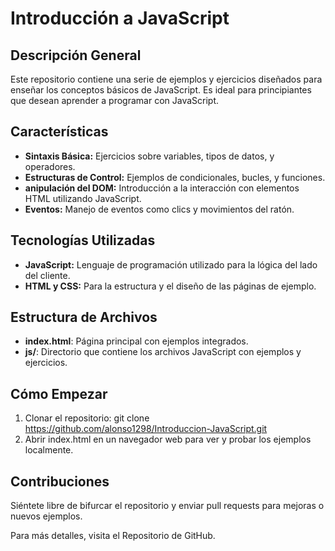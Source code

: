 # Introducción a JavaScript

## Descripción General
Este repositorio contiene una serie de ejemplos y ejercicios diseñados para enseñar los conceptos básicos de JavaScript. Es ideal para principiantes que desean aprender a programar con JavaScript.

## Características
- **Sintaxis Básica:** Ejercicios sobre variables, tipos de datos, y operadores.
- **Estructuras de Control:** Ejemplos de condicionales, bucles, y funciones.
- **anipulación del DOM:** Introducción a la interacción con elementos HTML utilizando JavaScript.
- **Eventos:** Manejo de eventos como clics y movimientos del ratón.
## Tecnologías Utilizadas
- **JavaScript:** Lenguaje de programación utilizado para la lógica del lado del cliente.
- **HTML y CSS:** Para la estructura y el diseño de las páginas de ejemplo.
## Estructura de Archivos
- **index.html**: Página principal con ejemplos integrados.
- **js/**: Directorio que contiene los archivos JavaScript con ejemplos y ejercicios.
## Cómo Empezar
1. Clonar el repositorio: git clone https://github.com/alonso1298/Introduccion-JavaScript.git
2. Abrir index.html en un navegador web para ver y probar los ejemplos localmente.
## Contribuciones
Siéntete libre de bifurcar el repositorio y enviar pull requests para mejoras o nuevos ejemplos.

Para más detalles, visita el Repositorio de GitHub.

